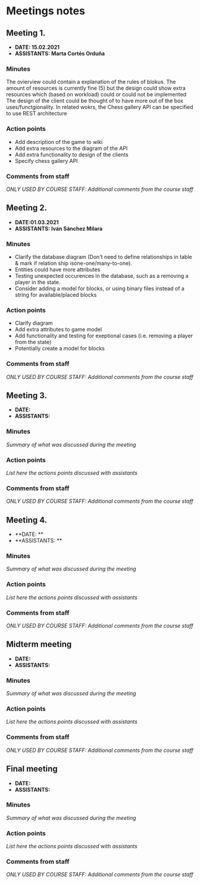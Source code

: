 # Meetings notes

## Meeting 1.
* **DATE: 15.02.2021**
* **ASSISTANTS: Marta Cortés Orduña**

### Minutes
The ovierview could contain a explanation of the rules of blokus.
The amount of resources is currently fine (5) but the design could show extra resources which (based on workload) could or could not be implemented
The design of the client could be thought of to have more out of the box uses/functgionality.
In related wokrs, the Chess gallery API can be specified to use REST architecture

### Action points
* Add description of the game to wiki
* Add extra resources to the diagram of the API
* Add extra functionality to design of the clients
* Specify chess gallery API


### Comments from staff
*ONLY USED BY COURSE STAFF: Additional comments from the course staff*

## Meeting 2.
* **DATE:01.03.2021**
* **ASSISTANTS: Iván Sánchez Milara**

### Minutes
- Clarify the database diagram (Don't need to define relationships in table & mark  if relation ship isone-one/many-to-one).
- Entities could have more attributes
- Testing unexpected occurences in the database, such as a removing a player in the state.
- Consider adding a model for blocks, or using binary files instead of a string for available/placed blocks

### Action points
- Clarify diagram
- Add extra attributes to game model
- Add functionality and testing for exeptional cases (i.e. removing a player from the state)
- Potentially create a model for blocks 


### Comments from staff
*ONLY USED BY COURSE STAFF: Additional comments from the course staff*

## Meeting 3.
* **DATE:**
* **ASSISTANTS:**

### Minutes
*Summary of what was discussed during the meeting*

### Action points
*List here the actions points discussed with assistants*


### Comments from staff
*ONLY USED BY COURSE STAFF: Additional comments from the course staff*

## Meeting 4.
* **DATE: **
* **ASSISTANTS: **

### Minutes
*Summary of what was discussed during the meeting*


### Action points
*List here the actions points discussed with assistants*


### Comments from staff
*ONLY USED BY COURSE STAFF: Additional comments from the course staff*

## Midterm meeting
* **DATE:**
* **ASSISTANTS:**

### Minutes
*Summary of what was discussed during the meeting*

### Action points
*List here the actions points discussed with assistants*


### Comments from staff
*ONLY USED BY COURSE STAFF: Additional comments from the course staff*

## Final meeting
* **DATE:**
* **ASSISTANTS:**

### Minutes
*Summary of what was discussed during the meeting*

### Action points
*List here the actions points discussed with assistants*


### Comments from staff
*ONLY USED BY COURSE STAFF: Additional comments from the course staff*


